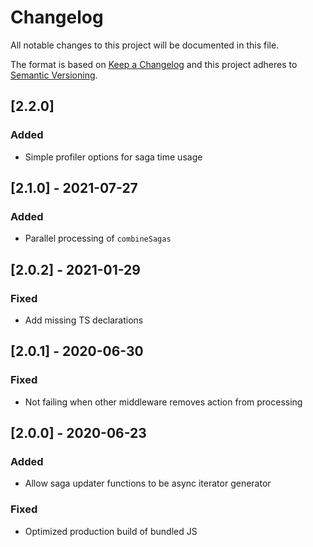 # Changelog
All notable changes to this project will be documented in this file.

The format is based on [Keep a Changelog](http://keepachangelog.com/en/1.0.0/)
and this project adheres to [Semantic Versioning](http://semver.org/spec/v2.0.0.html).

## [2.2.0]
### Added
- Simple profiler options for saga time usage

## [2.1.0] - 2021-07-27
### Added
- Parallel processing of `combineSagas`

## [2.0.2] - 2021-01-29
### Fixed
- Add missing TS declarations

## [2.0.1] - 2020-06-30
### Fixed
- Not failing when other middleware removes action from processing

## [2.0.0] - 2020-06-23
### Added
- Allow saga updater functions to be async iterator generator

### Fixed
- Optimized production build of bundled JS
